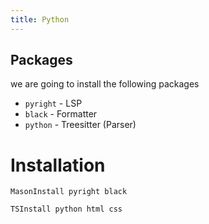 ```yaml
---
title: Python
---
```



## Packages
we are going to install the following packages
* `pyright`                                 - LSP
* `black`                                   - Formatter
* `python`                                  - Treesitter (Parser)


# Installation

```
MasonInstall pyright black
```

```
TSInstall python html css
```

